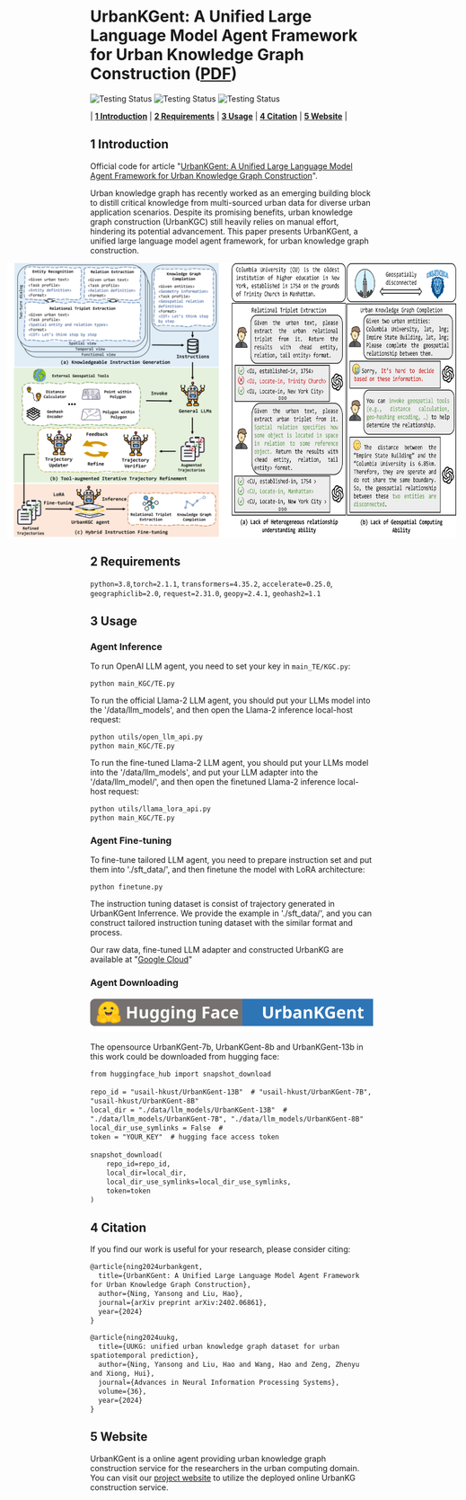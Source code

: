 # UrbanKGent: A Unified Large Language Model Agent Framework for Urban Knowledge Graph Construction ([PDF](https://arxiv.org/pdf/2402.06861.pdf))

<p align="center">

![Testing Status](https://img.shields.io/badge/docs-in_progress-green)
![Testing Status](https://img.shields.io/badge/pypi_package-in_progress-green)
![Testing Status](https://img.shields.io/badge/license-MIT-blue)
</p>

<p align="center">

| **[1 Introduction](#introduction)** 
| **[2 Requirements](#requirements)**
| **[3 Usage](#usage)**
| **[4 Citation](#citation)**
| **[5 Website](https://htmlpreview.github.io/?https://raw.githubusercontent.com/usail-hkust/UrbanKGent/main/UrbanKGent%20Demo/index.html)** |

</p>

<a id="introduction"></a>
## 1 Introduction

Official code for article "[UrbanKGent: A Unified Large Language Model Agent Framework for Urban Knowledge Graph Construction](https://arxiv.org/pdf/2402.06861.pdf)".

Urban knowledge graph has recently worked as an emerging building block to distill critical knowledge from multi-sourced urban data for diverse urban application scenarios. Despite its promising benefits, urban knowledge graph construction (UrbanKGC) still heavily relies on manual effort, hindering its potential advancement. This paper presents UrbanKGent, a unified large language model agent framework, for urban knowledge graph construction.

<div style="display: flex; justify-content: center;">
  <img src="https://github.com/usail-hkust/UrbanKGent/blob/main/UrbanKGent%20Demo/img/model.png" width="400">
  <img src="https://github.com/usail-hkust/UrbanKGent/blob/main/UrbanKGent%20Demo/img/intro.png" width="400">
</div>


<a id="requirements"></a>
## 2 Requirements

`python=3.8`,`torch=2.1.1`, `transformers=4.35.2`, `accelerate=0.25.0`, `geographiclib=2.0`, `request=2.31.0`,  `geopy=2.4.1`, `geohash2=1.1`

<a id="usage"></a>

## 3 Usage

### Agent Inference
To run OpenAI LLM agent, you need to set your key in `main_TE/KGC.py`:

```
python main_KGC/TE.py
```

To run the official Llama-2 LLM agent, you should put your LLMs model into the '/data/llm_models', and then open the Llama-2 inference local-host request: 

```
python utils/open_llm_api.py
python main_KGC/TE.py
```
To run the fine-tuned Llama-2 LLM agent, you should put your LLMs model into the '/data/llm_models', and put your LLM adapter into the '/data/llm_model/', and then open the finetuned Llama-2 inference local-host request: 
```
python utils/llama_lora_api.py
python main_KGC/TE.py
```

### Agent Fine-tuning
To fine-tune tailored LLM agent, you need to prepare instruction set and put them into './sft_data/', and then finetune the model with LoRA architecture:
```
python finetune.py
```
The instruction tuning dataset is consist of trajectory generated in UrbanKGent Inferrence. We provide the example in './sft_data/', and you can construct tailored instruction tuning dataset with the similar format and process.

Our raw data, fine-tuned LLM adapter and constructed UrbanKG are available at "[Google Cloud](https://drive.google.com/drive/folders/1OLK1_8qN_1hNDaBzxPoTkYP5ppIfWXVI?usp=sharing)"

### Agent Downloading
[![Testing Status](https://github.com/usail-hkust/UrbanKGent/blob/main/UrbanKGent%20Demo/img/hugging%20face%20urbankgent.svg)](https://huggingface.co/collections/usail-hkust/urbankgent-66ffa25a8017c6670390c671)

The opensource UrbanKGent-7b, UrbanKGent-8b and UrbanKGent-13b in this work could be downloaded from hugging face:
```
from huggingface_hub import snapshot_download

repo_id = "usail-hkust/UrbanKGent-13B"  # "usail-hkust/UrbanKGent-7B", "usail-hkust/UrbanKGent-8B"
local_dir = "./data/llm_models/UrbanKGent-13B"  # "./data/llm_models/UrbanKGent-7B", "./data/llm_models/UrbanKGent-8B"
local_dir_use_symlinks = False  #
token = "YOUR_KEY"  # hugging face access token

snapshot_download(
    repo_id=repo_id,
    local_dir=local_dir,
    local_dir_use_symlinks=local_dir_use_symlinks,
    token=token
)
```

## 4 Citation

If you find our work is useful for your research, please consider citing:

```
@article{ning2024urbankgent,
  title={UrbanKGent: A Unified Large Language Model Agent Framework for Urban Knowledge Graph Construction},
  author={Ning, Yansong and Liu, Hao},
  journal={arXiv preprint arXiv:2402.06861},
  year={2024}
}
```

```
@article{ning2024uukg,
  title={UUKG: unified urban knowledge graph dataset for urban spatiotemporal prediction},
  author={Ning, Yansong and Liu, Hao and Wang, Hao and Zeng, Zhenyu and Xiong, Hui},
  journal={Advances in Neural Information Processing Systems},
  volume={36},
  year={2024}
}
```

## 5 Website
UrbanKGent is a online agent providing urban knowledge graph construction service for the researchers in the urban computing domain. You can visit our [project website](https://htmlpreview.github.io/?https://raw.githubusercontent.com/usail-hkust/UrbanKGent/main/UrbanKGent%20Demo/index.html) to utilize the deployed online UrbanKG construction service.
